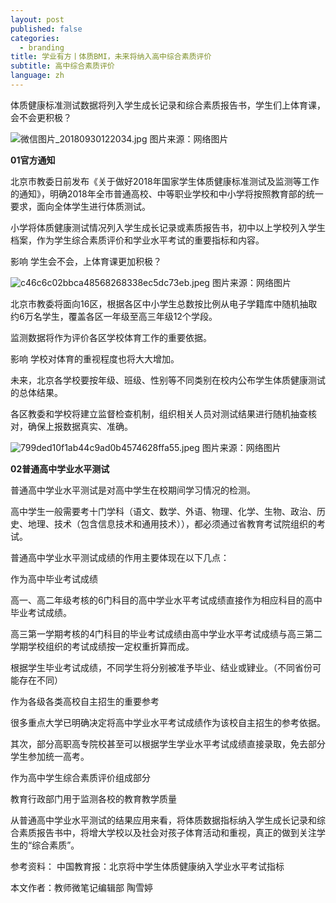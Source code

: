 ```yaml
---
layout: post
published: false
categories:
  - branding
title: 学业有方丨体质BMI，未来将纳入高中综合素质评价
subtitle: 高中综合素质评价
language: zh
---
```


体质健康标准测试数据将列入学生成长记录和综合素质报告书，学生们上体育课，会不会更积极？

![微信图片_20180930122034.jpg]({{site.baseurl}}/image/微信图片_20180930122034.jpg)
图片来源：网络图片

**01官方通知**

北京市教委日前发布《关于做好2018年国家学生体质健康标准测试及监测等工作的通知》，明确2018年全市普通高校、中等职业学校和中小学将按照教育部的统一要求，面向全体学生进行体质测试。
 
小学将体质健康测试情况列入学生成长记录或素质报告书，初中以上学校列入学生档案，作为学生综合素质评价和学业水平考试的重要指标和内容。
 
影响
学生会不会，上体育课更加积极？

![c46c6c02bbca48568268338ec5dc73eb.jpeg]({{site.baseurl}}/image/c46c6c02bbca48568268338ec5dc73eb.jpeg)
图片来源：网络图片

北京市教委将面向16区，根据各区中小学生总数按比例从电子学籍库中随机抽取约6万名学生，覆盖各区一年级至高三年级12个学段。

监测数据将作为评价各区学校体育工作的重要依据。
 
影响
学校对体育的重视程度也将大大增加。

未来，北京各学校要按年级、班级、性别等不同类别在校内公布学生体质健康测试的总体结果。
 
各区教委和学校将建立监督检查机制，组织相关人员对测试结果进行随机抽查核对，确保上报数据真实、准确。


![799ded10f1ab44c9ad0b4574628ffa55.jpeg]({{site.baseurl}}/image/799ded10f1ab44c9ad0b4574628ffa55.jpeg)
图片来源：网络图片

**02普通高中学业水平测试**

普通高中学业水平测试是对高中学生在校期间学习情况的检测。
 
高中学生一般需要考十门学科（语文、数学、外语、物理、化学、生物、政治、历史、地理、技术（包含信息技术和通用技术）），都必须通过省教育考试院组织的考试。

普通高中学业水平测试成绩的作用主要体现在以下几点：

作为高中毕业考试成绩

高一、高二年级考核的6门科目的高中学业水平考试成绩直接作为相应科目的高中毕业考试成绩。

高三第一学期考核的4门科目的毕业考试成绩由高中学业水平考试成绩与高三第二学期学校组织的考试成绩按一定权重折算而成。

根据学生毕业考试成绩，不同学生将分别被准予毕业、结业或肄业。（不同省份可能存在不同）

作为各级各类高校自主招生的重要参考

很多重点大学已明确决定将高中学业水平考试成绩作为该校自主招生的参考依据。

其次，部分高职高专院校甚至可以根据学生学业水平考试成绩直接录取，免去部分学生参加统一高考。

作为高中学生综合素质评价组成部分

教育行政部门用于监测各校的教育教学质量

从普通高中学业水平测试的结果应用来看，将体质数据指标纳入学生成长记录和综合素质报告书中，将增大学校以及社会对孩子体育活动和重视，真正的做到关注学生的“综合素质”。


参考资料：
中国教育报：北京将中学生体质健康纳入学业水平考试指标


本文作者：教师微笔记编辑部 陶雪婷